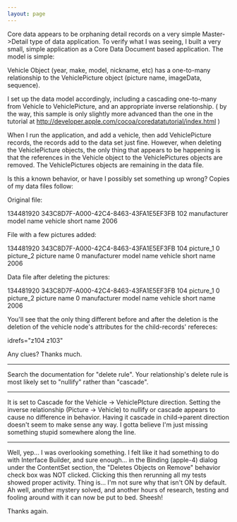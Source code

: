 ```yaml
---
layout: page
---
```




Core data appears to be orphaning detail records on a very simple Master->Detail type of data application. To verify what I was seeing, I built a very small, simple application as a Core Data Document based application. The model is simple:

Vehicle Object (year, make, model, nickname, etc) has a one-to-many relationship to the VehiclePicture object (picture name, imageData, sequence).

I set up the data model accordingly, including a cascading one-to-many from Vehicle to VehiclePicture, and an appropriate inverse relationship. ( by the way, this sample is only slightly more advanced than the one in the tutorial at http://developer.apple.com/cocoa/coredatatutorial/index.html )

When I run the application, and add a vehicle, then add VehiclePicture records, the records add to the data set just fine. However, when deleting the VehiclePicture objects, the only thing that appears to be happening is that the references in the Vehicle object to the VehiclePictures objects are removed. The VehiclePictures objects are remaining in the data file. 

Is this a known behavior, or have I possibly set something up wrong? Copies of my data files follow:

Original file:
    
<?xml version="1.0"?>
<!DOCTYPE database SYSTEM "file:///System/Library/DTDs/CoreData.dtd">

<database>
    <databaseInfo>
        <version>134481920</version>
        <UUID>343C8D7F-A000-42C4-8463-43FA1E5EF3FB</UUID>
        <nextObjectID>102</nextObjectID>
        <metadata></metadata>
    </databaseInfo>
    <object type="VEHICLE" id="z102">
        <attribute name="make" type="string">manufacturer</attribute>
        <attribute name="model" type="string">model name</attribute>
        <attribute name="nickname" type="string">vehicle short name</attribute>
        <attribute name="year" type="int32">2006</attribute>
        <relationship name="vehiclepictures" type="0/0" destination="VEHICLEPICTURE"></relationship>
    </object>
</database>



File with a few pictures added:
    
<?xml version="1.0"?>
<!DOCTYPE database SYSTEM "file:///System/Library/DTDs/CoreData.dtd">

<database>
    <databaseInfo>
        <version>134481920</version>
        <UUID>343C8D7F-A000-42C4-8463-43FA1E5EF3FB</UUID>
        <nextObjectID>104</nextObjectID>
        <metadata></metadata>
    </databaseInfo>
    <object type="VEHICLEPICTURE" id="z103">
        <attribute name="picturename" type="string">picture_1</attribute>
        <attribute name="sequence" type="int32">0</attribute>
        <relationship name="picturesforvehicle" type="1/1" destination="VEHICLE" idrefs="z102"></relationship>
    </object>
    <object type="VEHICLEPICTURE" id="z104">
        <attribute name="picturename" type="string">picture_2 picture name</attribute>
        <attribute name="sequence" type="int32">0</attribute>
        <relationship name="picturesforvehicle" type="1/1" destination="VEHICLE" idrefs="z102"></relationship>
    </object>
    <object type="VEHICLE" id="z102">
        <attribute name="make" type="string">manufacturer</attribute>
        <attribute name="model" type="string">model name</attribute>
        <attribute name="nickname" type="string">vehicle short name</attribute>
        <attribute name="year" type="int32">2006</attribute>
        <relationship name="vehiclepictures" type="0/0" destination="VEHICLEPICTURE" idrefs="z104 z103"></relationship>
    </object>
</database>



Data file after deleting the pictures:
    
<?xml version="1.0"?>
<!DOCTYPE database SYSTEM "file:///System/Library/DTDs/CoreData.dtd">

<database>
    <databaseInfo>
        <version>134481920</version>
        <UUID>343C8D7F-A000-42C4-8463-43FA1E5EF3FB</UUID>
        <nextObjectID>104</nextObjectID>
        <metadata></metadata>
    </databaseInfo>
    <object type="VEHICLEPICTURE" id="z103">
        <attribute name="picturename" type="string">picture_1</attribute>
        <attribute name="sequence" type="int32">0</attribute>
        <relationship name="picturesforvehicle" type="1/1" destination="VEHICLE" idrefs="z102"></relationship>
    </object>
    <object type="VEHICLEPICTURE" id="z104">
        <attribute name="picturename" type="string">picture_2 picture name</attribute>
        <attribute name="sequence" type="int32">0</attribute>
        <relationship name="picturesforvehicle" type="1/1" destination="VEHICLE" idrefs="z102"></relationship>
    </object>
    <object type="VEHICLE" id="z102">
        <attribute name="make" type="string">manufacturer</attribute>
        <attribute name="model" type="string">model name</attribute>
        <attribute name="nickname" type="string">vehicle short name</attribute>
        <attribute name="year" type="int32">2006</attribute>
        <relationship name="vehiclepictures" type="0/0" destination="VEHICLEPICTURE"></relationship>
    </object>
</database>



You'll see that the only thing different before and after the deletion is the deletion of the vehicle node's attributes for the child-records' refereces:
    
 idrefs="z104 z103"


Any clues? Thanks much.

----

Search the documentation for "delete rule". Your relationship's delete rule is most likely set to "nullify" rather than "cascade".

----

It is set to Cascade for the Vehicle -> VehiclePIcture direction. Setting the inverse relationship (Picture -> Vehicle) to nullify or cascade appears to cause no difference in behavior. Having it cascade in child->parent direction doesn't seem to make sense any way. I gotta believe I'm just missing something stupid somewhere along the line.

----

Well, yep... I was overlooking something. I felt like it had something to do with Interface Builder, and sure enough... in the Binding (apple-4) dialog under the ContentSet section, the "Deletes Objects on Remove" behavior check box was NOT clicked. Clicking this then rerunning all my tests showed proper activity. Thing is... I'm not sure why that isn't ON by default. Ah well, another mystery solved, and another hours of research, testing and fooling around with it can now be put to bed. Sheesh!

Thanks again.
